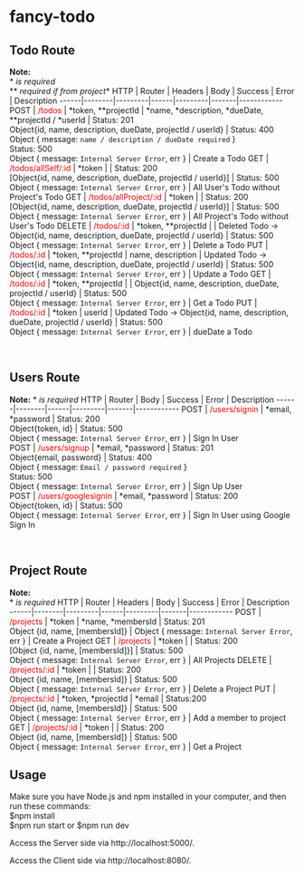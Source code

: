 # fancy-todo


## Todo Route
**Note:**  <br>*  *is required*<br> ** *required if from project**
 HTTP | Router | Headers | Body | Success | Error | Description
------|--------|---------|------|---------|-------|------------
 POST | <span style="color:red">/todos</span> | *token, **projectId | *name, *description, *dueDate, **projectId / *userId | Status: 201<br>Object{id, name, description, dueDate, projectId / userId} | Status: 400<br>Object { message: `name / description / dueDate required` }<br>Status: 500<br>Object { message: `Internal Server Error`, err } | Create a Todo
 GET | <span style="color:red">/todos/allSelf/:id</span> | *token |  | Status: 200<br>[Object{id, name, description, dueDate, projectId / userId}] | Status: 500<br>Object { message: `Internal Server Error`, err } | All User's Todo without Project's Todo
 GET | <span style="color:red">/todos/allProject/:id</span> | *token |  | Status: 200<br>[Object{id, name, description, dueDate, projectId / userId}] | Status: 500<br>Object { message: `Internal Server Error`, err } | All Project's Todo without User's Todo
 DELETE | <span style="color:red">/todos/:id</span> | *token, **projectId |  | Deleted Todo -> Object{id, name, description, dueDate, projectId / userId} | Status: 500<br>Object { message: `Internal Server Error`, err } | Delete a Todo
 PUT | <span style="color:red">/todos/:id</span> | *token, **projectId | name, description | Updated Todo -> Object{id, name, description, dueDate, projectId / userId} | Status: 500<br>Object { message: `Internal Server Error`, err } | Update a Todo
 GET | <span style="color:red">/todos/:id</span> | *token, **projectId |  | Object{id, name, description, dueDate, projectId / userId} | Status: 500<br>Object { message: `Internal Server Error`, err } | Get a Todo
 PUT | <span style="color:red">/todos/:id</span> | *token | userId | Updated Todo -> Object{id, name, description, dueDate, projectId / userId} | Status: 500<br>Object { message: `Internal Server Error`, err } | dueDate a Todo

<br>

## Users Route
**Note:**  *  *is required*
 HTTP | Router | Body | Success | Error | Description
------|--------|------|---------|-------|------------
 POST | <span style="color:red">/users/signin</span> |  *email, *password | Status: 200<br>Object{token, id} | Status: 500<br>Object { message: `Internal Server Error`, err } | Sign In User  
 POST | <span style="color:red">/users/signup</span> |  *email, *password | Status: 201<br>Object{email, password} | Status: 400<br>Object { message: `Email / password required` }<br>Status: 500<br>Object { message: `Internal Server Error`, err } | Sign Up User  
 POST | <span style="color:red">/users/googlesignin</span> |  *email, *password | Status: 200<br>Object{token, id} | Status: 500<br>Object { message: `Internal Server Error`, err } | Sign In User using Google Sign In 

<br>

## Project Route
**Note:**  <br>*  *is required*
  HTTP | Router | Headers | Body | Success | Error | Description
------|--------|---------|------|---------|-------|------------
 POST | <span style="color:red">/projects</span> | *token | *name, *membersId | Status: 201<br> Object {id, name, [membersId]} | Object { message: `Internal Server Error`, err } | Create a Project
 GET | <span style="color:red">/projects</span> | *token |  | Status: 200<br>[Object {id, name, [membersId]}] | Status: 500<br>Object { message: `Internal Server Error`, err } | All Projects
 DELETE | <span style="color:red">/projects/:id</span> | *token |  | Status: 200<br>Object {id, name, [membersId]} | Status: 500<br>Object { message: `Internal Server Error`, err } | Delete a Project
 PUT | <span style="color:red">/projects/:id</span> | *token, *projectId | *email | Status:200<br>Object {id, name, [membersId]} | Status: 500<br>Object { message: `Internal Server Error`, err } | Add a member to project
 GET | <span style="color:red">/projects/:id</span> | *token |  | Status: 200<br>Object {id, name, [membersId]} | Status: 500<br>Object { message: `Internal Server Error`, err } | Get a Project

## Usage

Make sure you have Node.js and npm installed in your computer, and then run these commands:<br>
$npm install<br>
$npm run start or $npm run dev<br>

Access the Server side via http://localhost:5000/.

Access the Client side via http://localhost:8080/.